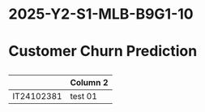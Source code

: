 # 2025-Y2-S1-MLB-B9G1-10


# Customer Churn Prediction


## 
|  | Column 2 |
|----------|----------|
|IT24102381| test 01 |


